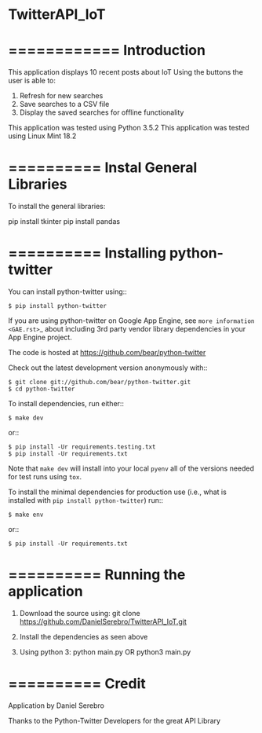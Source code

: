 # TwitterAPI_IoT

============
Introduction
============
This application displays 10 recent posts about IoT
Using the buttons the user is able to:
1) Refresh for new searches
2) Save searches to a CSV file
3) Display the saved searches for offline functionality 

This application was tested using Python 3.5.2
This application was tested using Linux Mint 18.2

==========
Instal General Libraries
==========
To install the general libraries:

pip install tkinter
pip install pandas

==========
Installing python-twitter
==========

You can install python-twitter using::

    $ pip install python-twitter


If you are using python-twitter on Google App Engine, see `more information <GAE.rst>`_ about including 3rd party vendor library dependencies in your App Engine project.

The code is hosted at https://github.com/bear/python-twitter

Check out the latest development version anonymously with::

    $ git clone git://github.com/bear/python-twitter.git
    $ cd python-twitter

To install dependencies, run either::

	$ make dev

or::

    $ pip install -Ur requirements.testing.txt
    $ pip install -Ur requirements.txt

Note that ```make dev``` will install into your local ```pyenv``` all of the versions needed for test runs using ```tox```.

To install the minimal dependencies for production use (i.e., what is installed
with ``pip install python-twitter``) run::

    $ make env

or::

    $ pip install -Ur requirements.txt
    
==========
Running the application
==========
1)  Download the source using:
    git clone https://github.com/DanielSerebro/TwitterAPI_IoT.git

2)  Install the dependencies as seen above

3)  Using python 3:
    python main.py
                    OR
    python3 main.py
    
==========
Credit
==========
Application by Daniel Serebro

Thanks to the Python-Twitter Developers for the great API Library


